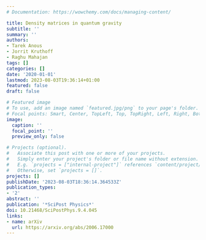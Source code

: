 ```yaml
---
# Documentation: https://wowchemy.com/docs/managing-content/

title: Density matrices in quantum gravity
subtitle: ''
summary: ''
authors:
- Tarek Anous
- Jorrit Kruthoff
- Raghu Mahajan
tags: []
categories: []
date: '2020-01-01'
lastmod: 2023-08-03T19:36:14+01:00
featured: false
draft: false

# Featured image
# To use, add an image named `featured.jpg/png` to your page's folder.
# Focal points: Smart, Center, TopLeft, Top, TopRight, Left, Right, BottomLeft, Bottom, BottomRight.
image:
  caption: ''
  focal_point: ''
  preview_only: false

# Projects (optional).
#   Associate this post with one or more of your projects.
#   Simply enter your project's folder or file name without extension.
#   E.g. `projects = ["internal-project"]` references `content/project/deep-learning/index.md`.
#   Otherwise, set `projects = []`.
projects: []
publishDate: '2023-08-03T18:36:14.364533Z'
publication_types:
- '2'
abstract: ''
publication: '*SciPost Physics*'
doi: 10.21468/SciPostPhys.9.4.045
links:
- name: arXiv
  url: https://arxiv.org/abs/2006.17000
---
```

